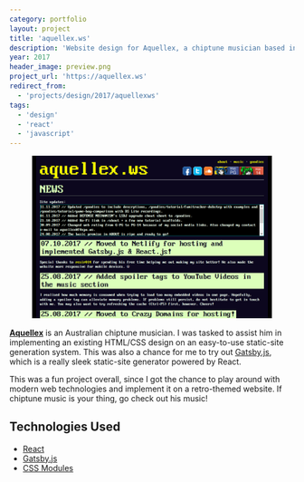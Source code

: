 ```yaml
---
category: portfolio
layout: project
title: 'aquellex.ws'
description: 'Website design for Aquellex, a chiptune musician based in Australia.'
year: 2017
header_image: preview.png
project_url: 'https://aquellex.ws'
redirect_from:
  - 'projects/design/2017/aquellexws'
tags:
  - 'design'
  - 'react'
  - 'javascript'
---
```


<figure>
  <img src="./preview.png" alt="aquellex.ws">
</figure>

**[Aquellex](https://aquellex.ws)** is an Australian chiptune musician. I was tasked to assist him in implementing an existing HTML/CSS design on an easy-to-use static-site generation system. This was also a chance for me to try out [Gatsby.js](https://www.gatsbyjs.org/), which is a really sleek static-site generator powered by React.

This was a fun project overall, since I got the chance to play around with modern web technologies and implement it on a retro-themed website. If chiptune music is your thing, go check out his music!

## Technologies Used

- [React](https://reactjs.org/)
- [Gatsby.js](https://www.gatsbyjs.org/)
- [CSS Modules](https://github.com/css-modules/css-modules)
